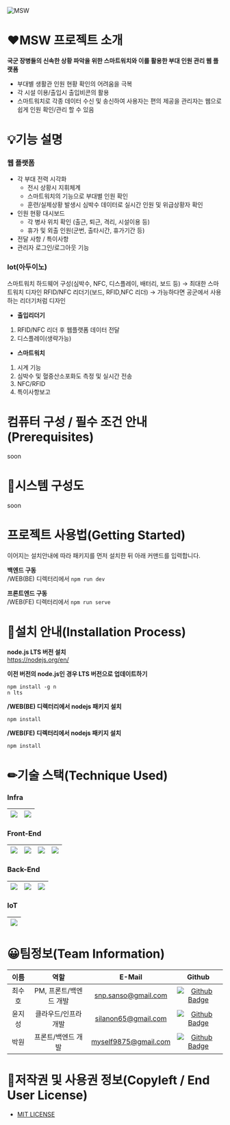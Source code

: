 ![MSW](https://s3.us-west-2.amazonaws.com/secure.notion-static.com/91794090-3af4-44e4-a987-7aab365e0ac6/2.png?X-Amz-Algorithm=AWS4-HMAC-SHA256&X-Amz-Content-Sha256=UNSIGNED-PAYLOAD&X-Amz-Credential=AKIAT73L2G45EIPT3X45%2F20220921%2Fus-west-2%2Fs3%2Faws4_request&X-Amz-Date=20220921T010242Z&X-Amz-Expires=86400&X-Amz-Signature=7b9fc0afeec9a5faa3a3e31da74b0d616c34abe85ce2b68b09a288e41dbad17f&X-Amz-SignedHeaders=host&response-content-disposition=filename%20%3D%222.png%22&x-id=GetObject)

# ❤MSW 프로젝트 소개

**국군 장병들의 신속한 상황 파악을 위한 스마트워치와 이를 활용한 부대 인원 관리 웹 플랫폼**
- 부대별 생활관 인원 현황 확인의 어려움을 극복
- 각 시설 이용/출입시 출입비콘의 활용
- 스마트워치로 각종 데이터 수신 및 송신하여 사용자는 편의 제공을 관리자는 웹으로 쉽게 인원 확인/관리 할 수 있음




# 💡기능 설명

### 웹 플랫폼
- 각 부대 전력 시각화
    - 전시 상황시 지휘체계
    - 스마트워치의 기능으로 부대별 인원 확인
    - 훈련/실제상황 발생시 심박수 데이터로 실시간 인원 및 위급상황자 확인
- 인원 현황 대시보드
    - 각 병사 위치 확인 (출근, 퇴근, 격리, 시설이용 등)
    - 휴가 및 외출 인원(군번, 출타시간, 휴가기간 등) 
- 전달 사항 / 특이사항
- 관리자 로그인/로그아웃 기능


### Iot(아두이노)
스마트워치 하드웨어 구성(심박수, NFC, 디스플레이, 배터리, 보드 등) → 최대한 스마트워치 디자인
RFID/NFC 리더기(보드, RFID,NFC 리더) → 가능하다면 공군에서 사용하는 리더기처럼 디자인

- **출입리더기**
1. RFID/NFC 리더 후 웹플랫폼 데이터 전달
2. 디스플레이(생략가능)

- **스마트워치**
1. 시계 기능
2. 심박수 및 혈중산소포화도 측정 및 실시간 전송
3. NFC/RFID 
4. 특이사항보고



# 컴퓨터 구성 / 필수 조건 안내(Prerequisites)
soon


# 🔗시스템 구성도
soon

# 프로젝트 사용법(Getting Started)  
이어지는 설치안내에 따라 패키지를 먼저 설치한 뒤 아래 커맨드를 입력합니다.  

**백엔드 구동**  
/WEB(BE) 디렉터리에서 ` npm run dev `

**프론트엔드 구동**  
/WEB(FE) 디렉터리에서 ` npm run serve `


# 📖설치 안내(Installation Process)

**node.js LTS 버전 설치**  
https://nodejs.org/en/

**이전 버전의 node.js인 경우 LTS 버전으로 업데이트하기**
```
npm install -g n
n lts
```

**/WEB(BE) 디렉터리에서 nodejs 패키지 설치**  

```
npm install
```
<!--
npm install -g express-generator
npm install sqlite3
npm install -g nodemon --save-dev
-->

**/WEB(FE) 디렉터리에서 nodejs 패키지 설치**  

```
npm install 
```
<!--
npm i @vue/cli-service 
npm i @vue/cli-plugin-babel 
npm i @vue/cli-plugin-eslint 
npm install -g sass-migrator
npm install vue-router --save
npm install axios --save
-->

# ✏기술 스택(Technique Used)

### Infra
|<img src="https://img.shields.io/badge/github-181717?style=for-the-badge&logo=github&logoColor=white">|<img src="https://img.shields.io/badge/linux-FCC624?style=for-the-badge&logo=linux&logoColor=black">|
|:---:|:---:|


### Front-End
|<img src="https://img.shields.io/badge/vue-3FB27F?style=for-the-badge&logo=vue.js&logoColor=white">|<img src="https://img.shields.io/badge/html5-E34F26?style=for-the-badge&logo=html5&logoColor=white">|<img src="https://img.shields.io/badge/css-1572B6?style=for-the-badge&logo=css3&logoColor=white">|<img src="https://img.shields.io/badge/bootstrap-7952B3?style=for-the-badge&logo=bootstrap&logoColor=white">|
|:---:|:---:|:---:|:---:|


### Back-End
|<img src="https://img.shields.io/badge/sqlite-4479A1?style=for-the-badge&logo=sqlite&logoColor=white">|<img src="https://img.shields.io/badge/node.js-339933?style=for-the-badge&logo=Node.js&logoColor=white">|<img src="https://img.shields.io/badge/express-F8F8F8?style=for-the-badge&logo=express&logoColor=black">|
|:---:|:---:|:---:|


### IoT
|<img src="https://img.shields.io/badge/arduino-00979D?style=for-the-badge&logo=arduino&logoColor=white">|
|:---:|



# 😀팀정보(Team Information)

|이름|역할|E-Mail|Github|
|:---:|:---:|:---:|:---:|
|최수호| PM, 프론트/백엔드 개발|snp.sanso@gmail.com|[![Github Badge](https://img.shields.io/badge/Github-181717?style=flat&logo=Github&logoColor=white)](https://github.com/s4nso)
|윤지성| 클라우드/인프라 개발|silanon65@gmail.com|[![Github Badge](https://img.shields.io/badge/Github-181717?style=flat&logo=Github&logoColor=white)](https://github.com/jise8893)
|박원| 프론트/백엔드 개발|myself9875@gmail.com|[![Github Badge](https://img.shields.io/badge/Github-181717?style=flat&logo=Github&logoColor=white)](https://github.com/1park)



# 📜저작권 및 사용권 정보(Copyleft / End User License)
- [MIT LICENSE](https://github.com/osamhack2022/Web_Iot_Cloud_MND-Smart-Watch_Watchmaker/blob/main/License)
